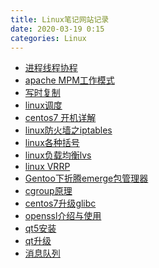 ```yaml
---
title: Linux笔记网站记录
date: 2020-03-19 0:15
categories: Linux
---
```

<!-- TOC START min:1 max:3 link:true asterisk:false update:true -->

<!-- TOC END -->
<!--moer-->

- [进程线程协程](https://blog.csdn.net/daaikuaichuan/article/details/82951084)
- [apache MPM工作模式](https://www.cnblogs.com/luoyan01/p/9948092.html)
- [写时复制](https://www.cnblogs.com/biyeymyhjob/archive/2012/07/20/2601655.html)
- [linux调度](https://blog.csdn.net/qq_37375427/article/details/83046906)
- [centos7 开机详解](https://blog.csdn.net/weixin_34007906/article/details/93529347?depth_1-utm_source=distribute.pc_relevant.none-task&utm_source=distribute.pc_relevant.none-task)
- [linux防火墙之iptables](http://www.zsythink.net/archives/tag/iptables/page/2/)
- [linux各种括号](https://blog.csdn.net/taiyang1987912/article/details/39551385)
- [linux负载均衡lvs](https://www.cnblogs.com/yanjieli/p/10582324.html)
- [linux VRRP](https://www.jianshu.com/p/81115a4293c7)
- [Gentoo下折腾emerge包管理器](https://blog.csdn.net/u014466109/article/details/68957657)
- [cgroup原理](https://www.ibm.com/developerworks/cn/linux/1506_cgroup/index.html)
- [centos7升级glibc](https://www.nanguoyu.com/centos%E5%8D%87%E7%BA%A7glibc)
- [openssl介绍与使用](https://blog.csdn.net/pecovio/article/details/82348924)
- [qt5安装](https://www.cnblogs.com/h2zZhou/p/10984622.html)
- [qt升级](https://www.cnblogs.com/hanlulu1998/p/12003845.html)
- [消息队列](https://www.jianshu.com/p/36a7775b04ec)
